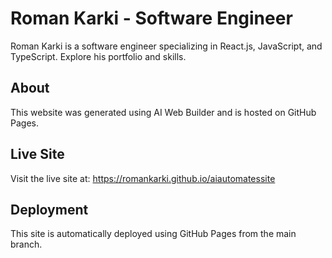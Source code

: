 # Roman Karki - Software Engineer

Roman Karki is a software engineer specializing in React.js, JavaScript, and TypeScript. Explore his portfolio and skills.

## About

This website was generated using AI Web Builder and is hosted on GitHub Pages.

## Live Site

Visit the live site at: https://romankarki.github.io/aiautomatessite

## Deployment

This site is automatically deployed using GitHub Pages from the main branch.

